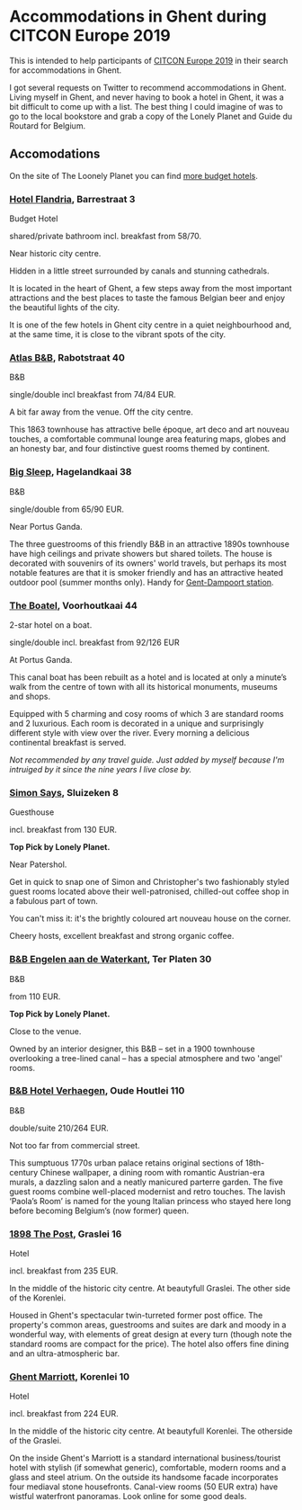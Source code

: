 # Accommodations in Ghent during CITCON Europe 2019

This is intended to help participants of [CITCON Europe 2019](https://citconf.com/ghent2019/) in their search for accommodations in Ghent.

I got several requests on Twitter to recommend accommodations in Ghent. Living myself in Ghent, and never having to book a hotel in Ghent, it was a bit difficult to come up with a list. The best thing I could imagine of was to go to the local bookstore and grab a copy of the Lonely Planet and Guide du Routard for Belgium.

## Accomodations

On the site of The Loonely Planet you can find [more budget hotels](https://www.lonelyplanet.com/belgium/flanders/ghent/hotels/best-places-to-stay-in-ghent?filters%5Bproperty_type_group%5D%5Bbudget_hotel%5D=true).

### [Hotel Flandria](http://www.hotelflandria-gent.be/), Barrestraat 3

Budget Hotel

shared/private bathroom incl. breakfast from 58/70.

Near historic city centre.

Hidden in a little street surrounded by canals and stunning cathedrals.

It is located in the heart of Ghent, a few steps away from the most important attractions and the best places to taste the famous Belgian beer and enjoy the beautiful lights of the city.

It is one of the few hotels in Ghent city centre in a quiet neighbourhood and, at the same time, it is close to the vibrant spots of the city.

### [Atlas B&B](https://www.atlas.gent/), Rabotstraat 40

B&B

single/double incl breakfast from 74/84 EUR.

A bit far away from the venue. Off the city centre.

This 1863 townhouse has attractive belle époque, art deco and art nouveau touches, a comfortable communal lounge area featuring maps, globes and an honesty bar, and four distinctive guest rooms themed by continent.

### [Big Sleep](http://www.bigsleep.be/), Hagelandkaai 38

B&B

single/double from 65/90 EUR.

Near Portus Ganda.

The three guestrooms of this friendly B&B in an attractive 1890s townhouse have high ceilings and private showers but shared toilets. The house is decorated with souvenirs of its owners' world travels, but perhaps its most notable features are that it is smoker friendly and has an attractive heated outdoor pool (summer months only). Handy for [Gent-Dampoort station](https://www.lonelyplanet.com/pois/1292361).

### [The Boatel](https://www.theboatel.com), Voorhoutkaai 44

2-star hotel on a boat.

single/double incl. breakfast from 92/126 EUR

At Portus Ganda.

This canal boat has been rebuilt as a hotel and is located at only a minute’s walk from the centre of town with all its historical monuments, museums and shops.

Equipped with 5 charming and cosy rooms of which 3 are standard rooms and 2 luxurious. Each room is decorated in a unique and surprisingly different style with view over the river. Every morning a delicious continental breakfast is served.

*Not recommended by any travel guide. Just added by myself because I'm intruiged by it since the nine years I live close by.*

### [Simon Says](http://simon-says.be), Sluizeken 8

Guesthouse

incl. breakfast from 130 EUR.

**Top Pick by Lonely Planet.**

Near Patershol.

Get in quick to snap one of Simon and Christopher's two fashionably styled guest rooms located above their well-patronised, chilled-out coffee shop in a fabulous part of town.

You can't miss it: it's the brightly coloured art nouveau house on the corner.

Cheery hosts, excellent breakfast and strong organic coffee.


### [B&B Engelen aan de Waterkant](http://www.engelenaandewaterkant.be/), Ter Platen 30

B&B

from 110 EUR.

**Top Pick by Lonely Planet.**

Close to the venue.

Owned by an interior designer, this B&B – set in a 1900 townhouse overlooking a tree-lined canal – has a special atmosphere and two 'angel' rooms.

### [B&B Hotel Verhaegen](http://www.hotelverhaegen.com/), Oude Houtlei 110

B&B

double/suite 210/264 EUR.

Not too far from commercial street.

This sumptuous 1770s urban palace retains original sections of 18th-century Chinese wallpaper, a dining room with romantic Austrian-era murals, a dazzling salon and a neatly manicured parterre garden. The five guest rooms combine well-placed modernist and retro touches. The lavish ‘Paola’s Room’ is named for the young Italian princess who stayed here long before becoming Belgium’s (now former) queen.

### [1898 The Post](http://www.zannierhotels.com/1898thepost/en/), Graslei 16

Hotel

incl. breakfast from 235 EUR.

In the middle of the historic city centre. At beautyfull Graslei. The other side of the Korenlei.

Housed in Ghent's spectacular twin-turreted former post office. The property's common areas, guestrooms and suites are dark and moody in a wonderful way, with elements of great design at every turn (though note the standard rooms are compact for the price). The hotel also offers fine dining and an ultra-atmospheric bar.

### [Ghent Marriott](https://www.marriott.com/hotels/travel/gnemc-ghent-marriott-hotel/), Korenlei 10

Hotel

incl. breakfast from 224 EUR.

In the middle of the historic city centre. At beautyfull Korenlei. The otherside of the Graslei.

On the inside Ghent's Marriott is a standard international business/tourist hotel with stylish (if somewhat generic), comfortable, modern rooms and a glass and steel atrium. On the outside its handsome facade incorporates four mediaval stone housefronts. Canal-view rooms (50 EUR extra) have wistful waterfront panoramas. Look online for some good deals.
